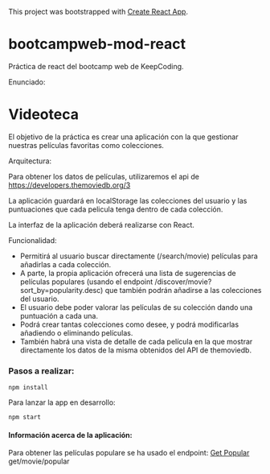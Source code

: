 This project was bootstrapped with [Create React App](https://github.com/facebook/create-react-app).

# bootcampweb-mod-react

Práctica de react del bootcamp web de KeepCoding.

Enunciado:

# Videoteca
El objetivo de la práctica es crear una aplicación con la que gestionar
nuestras películas favoritas como colecciones.

Arquitectura:

Para obtener los datos de películas, utilizaremos el api de
https://developers.themoviedb.org/3

La aplicación guardará en localStorage las colecciones del usuario y
las puntuaciones que cada pelicula tenga dentro de cada colección.

La interfaz de la aplicación deberá realizarse con React.

Funcionalidad:
- Permitirá al usuario buscar directamente (/search/movie) películas para
añadirlas a cada colección.
- A parte, la propia aplicación ofrecerá una lista de sugerencias de películas
populares (usando el endpoint /discover/movie?sort_by=popularity.desc) que
también podrán añadirse a las colecciones del usuario.
- El usuario debe poder valorar las películas de su colección dando una
puntuación a cada una.
- Podrá crear tantas colecciones como desee, y podrá modificarlas añadiendo
o eliminando películas.
- También habrá una vista de detalle de cada película en la que mostrar
directamente los datos de la misma obtenidos del API de themoviedb.

### Pasos a realizar:

```shell
npm install
```

Para lanzar la app en desarrollo:
```shell
npm start
```

#### Información acerca de la aplicación:
Para obtener las películas populare se ha usado el endpoint:
[Get Popular](https://developers.themoviedb.org/3/movies/get-popular-movies)
get/movie/popular

